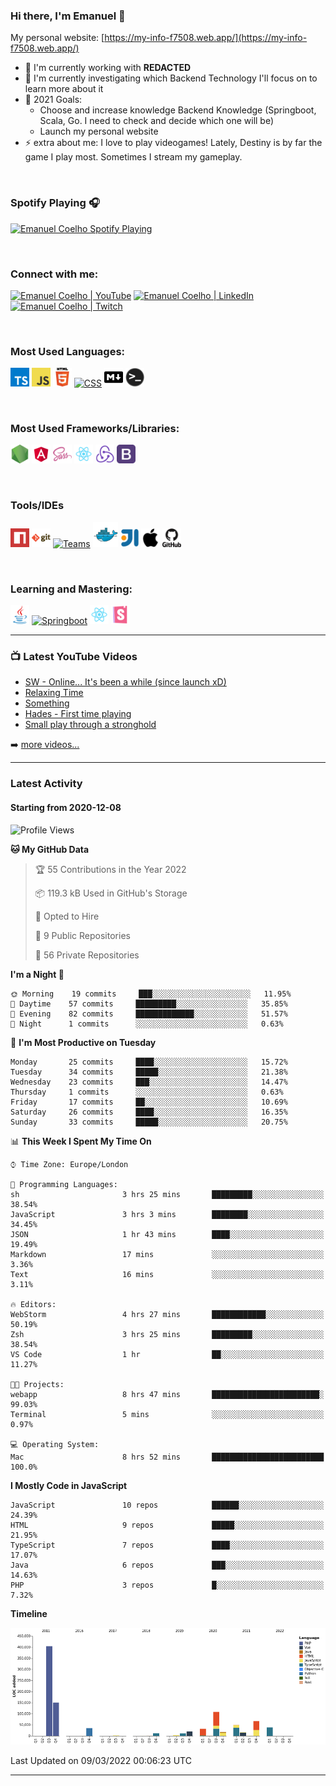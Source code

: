 ### Hi there, I'm Emanuel 👋

My personal website: [https://my-info-f7508.web.app/](https://my-info-f7508.web.app/)

- 🔭 I'm currently working with **REDACTED**
- 🌱 I'm currently investigating which Backend Technology I'll focus on to learn more about it
- 🥅 2021 Goals: 
  - Choose and increase knowledge Backend Knowledge (Springboot, Scala, Go. I need to check and decide which one will be)
  - Launch my personal website
- ⚡ extra about me: I love to play videogames! Lately, Destiny is by far the game I play most. Sometimes I stream my gameplay.

<br />

### Spotify Playing 🎧

[<img src="https://now-playing-codestackr.vercel.app/api/spotify-playing" alt="Emanuel Coelho Spotify Playing" width="350" />](https://open.spotify.com/user/1166932207)

<br/>

### Connect with me:

[<img alt="Emanuel Coelho | YouTube" width="22px" src="https://cdn.jsdelivr.net/npm/simple-icons@v3/icons/youtube.svg" />][linkedin]
[<img alt="Emanuel Coelho | LinkedIn" width="22px" src="https://cdn.jsdelivr.net/npm/simple-icons@v3/icons/linkedin.svg" />][linkedin]
[<img alt="Emanuel Coelho | Twitch" width="22px" src="https://cdn.jsdelivr.net/npm/simple-icons@v3/icons/twitch.svg" />][twitch]

<br />

### Most Used Languages:

[<img alt="TypeScript" width="30px" src="https://raw.githubusercontent.com/github/explore/80688e429a7d4ef2fca1e82350fe8e3517d3494d/topics/typescript/typescript.png" />]()
[<img alt="TypeScript" width="30px" src="https://raw.githubusercontent.com/github/explore/80688e429a7d4ef2fca1e82350fe8e3517d3494d/topics/javascript/javascript.png" />]()
[<img alt="HTML" width="30px" src="https://raw.githubusercontent.com/github/explore/80688e429a7d4ef2fca1e82350fe8e3517d3494d/topics/html/html.png" />]()
[<img alt="CSS" width="30px" src="https://devicon.dev/devicon.git/icons/css3/css3-original.svg" />]()
[<img alt="Markdown" width="30px" src="https://raw.githubusercontent.com/github/explore/80688e429a7d4ef2fca1e82350fe8e3517d3494d/topics/markdown/markdown.png" />]()
[<img alt="Shell" width="30px" src="https://raw.githubusercontent.com/github/explore/80688e429a7d4ef2fca1e82350fe8e3517d3494d/topics/terminal/terminal.png" />]()

<br />

### Most Used Frameworks/Libraries:

[<img alt="NodeJS" width="30px" src="https://raw.githubusercontent.com/github/explore/80688e429a7d4ef2fca1e82350fe8e3517d3494d/topics/nodejs/nodejs.png" />]()
[<img alt="Angular" width="30px" src="https://raw.githubusercontent.com/github/explore/80688e429a7d4ef2fca1e82350fe8e3517d3494d/topics/angular/angular.png" />]()
[<img alt="SASS" width="30px" src="https://raw.githubusercontent.com/github/explore/80688e429a7d4ef2fca1e82350fe8e3517d3494d/topics/sass/sass.png" />]()
[<img alt="React" width="30px" src="https://raw.githubusercontent.com/github/explore/80688e429a7d4ef2fca1e82350fe8e3517d3494d/topics/react/react.png" />]()
[<img alt="Redux" width="30px" src="https://raw.githubusercontent.com/github/explore/80688e429a7d4ef2fca1e82350fe8e3517d3494d/topics/redux/redux.png" />]()
[<img alt="Bootstrap" width="30px" src="https://raw.githubusercontent.com/github/explore/80688e429a7d4ef2fca1e82350fe8e3517d3494d/topics/bootstrap/bootstrap.png" />]()

<br />

### Tools/IDEs

[<img alt="Express" width="30px" src="https://raw.githubusercontent.com/github/explore/80688e429a7d4ef2fca1e82350fe8e3517d3494d/topics/npm/npm.png" />]()
[<img alt="Git" width="30px" src="https://raw.githubusercontent.com/github/explore/80688e429a7d4ef2fca1e82350fe8e3517d3494d/topics/git/git.png" />]()
[<img alt="Teams" width="30px" src="https://upload.wikimedia.org/wikipedia/commons/c/c9/Microsoft_Office_Teams_%282018%E2%80%93present%29.svg" />]()
[<img alt="Docker" width="40px" src="https://raw.githubusercontent.com/devicons/devicon/master/icons/docker/docker-original.svg" />]()
[<img alt="IntelliJ" width="30px" src="https://raw.githubusercontent.com/devicons/devicon/master/icons/intellij/intellij-original.svg" />]()
[<img alt="MacOS" width="30px" src="https://raw.githubusercontent.com/devicons/devicon/master/icons/apple/apple-original.svg" />]()
[<img alt="Github" width="30px" src="https://raw.githubusercontent.com/devicons/devicon/master/icons/github/github-original-wordmark.svg" />](https://www.github.com)

<br />

### Learning and Mastering:

[<img alt="Java" width="30px" src="https://raw.githubusercontent.com/devicons/devicon/master/icons/java/java-original.svg" />]()
[<img alt="Springboot" width="30px" src="https://miro.medium.com/max/856/1*O68LbDvD5Dcsnez73M7v4Q.png" />]()
[<img alt="React Native" width="30px" src="https://raw.githubusercontent.com/github/explore/80688e429a7d4ef2fca1e82350fe8e3517d3494d/topics/react/react.png"/>]()
[<img alt="Storybook JS" width="30px" src="https://raw.githubusercontent.com/github/explore/80688e429a7d4ef2fca1e82350fe8e3517d3494d/topics/storybook/storybook.png" />]()

---

### 📺 Latest YouTube Videos

<!-- YOUTUBE:START -->
- [SW - Online... It&#39;s been a while &lpar;since launch xD&rpar;](https://www.youtube.com/watch?v=zLwW8v1X5zo)
- [Relaxing Time](https://www.youtube.com/watch?v=Ut4EiafIiKI)
- [Something](https://www.youtube.com/watch?v=qcGWDU-PFhA)
- [Hades - First time playing](https://www.youtube.com/watch?v=JUZA5vFShbs)
- [Small play through a stronghold](https://www.youtube.com/watch?v=t5vFgnIXwlM)
<!-- YOUTUBE:END -->

➡️ [more videos...](https://www.youtube.com/channel/UCLwCp9VA1xWe40Elfx8JBCg)

---

### Latest Activity
#### Starting from 2020-12-08

<!--START_SECTION:waka-->
![Profile Views](http://img.shields.io/badge/Profile%20Views-0-blue)

**🐱 My GitHub Data** 

> 🏆 55 Contributions in the Year 2022
 > 
> 📦 119.3 kB Used in GitHub's Storage 
 > 
> 💼 Opted to Hire
 > 
> 📜 9 Public Repositories 
 > 
> 🔑 56 Private Repositories  
 > 
**I'm a Night 🦉** 

```text
🌞 Morning    19 commits     ███░░░░░░░░░░░░░░░░░░░░░░   11.95% 
🌆 Daytime    57 commits     █████████░░░░░░░░░░░░░░░░   35.85% 
🌃 Evening    82 commits     █████████████░░░░░░░░░░░░   51.57% 
🌙 Night      1 commits      ░░░░░░░░░░░░░░░░░░░░░░░░░   0.63%

```
📅 **I'm Most Productive on Tuesday** 

```text
Monday       25 commits     ████░░░░░░░░░░░░░░░░░░░░░   15.72% 
Tuesday      34 commits     █████░░░░░░░░░░░░░░░░░░░░   21.38% 
Wednesday    23 commits     ███░░░░░░░░░░░░░░░░░░░░░░   14.47% 
Thursday     1 commits      ░░░░░░░░░░░░░░░░░░░░░░░░░   0.63% 
Friday       17 commits     ██░░░░░░░░░░░░░░░░░░░░░░░   10.69% 
Saturday     26 commits     ████░░░░░░░░░░░░░░░░░░░░░   16.35% 
Sunday       33 commits     █████░░░░░░░░░░░░░░░░░░░░   20.75%

```


📊 **This Week I Spent My Time On** 

```text
⌚︎ Time Zone: Europe/London

💬 Programming Languages: 
sh                       3 hrs 25 mins       █████████░░░░░░░░░░░░░░░░   38.54% 
JavaScript               3 hrs 3 mins        ████████░░░░░░░░░░░░░░░░░   34.45% 
JSON                     1 hr 43 mins        ████░░░░░░░░░░░░░░░░░░░░░   19.49% 
Markdown                 17 mins             ░░░░░░░░░░░░░░░░░░░░░░░░░   3.36% 
Text                     16 mins             ░░░░░░░░░░░░░░░░░░░░░░░░░   3.11%

🔥 Editors: 
WebStorm                 4 hrs 27 mins       ████████████░░░░░░░░░░░░░   50.19% 
Zsh                      3 hrs 25 mins       █████████░░░░░░░░░░░░░░░░   38.54% 
VS Code                  1 hr                ██░░░░░░░░░░░░░░░░░░░░░░░   11.27%

🐱‍💻 Projects: 
webapp                   8 hrs 47 mins       ████████████████████████░   99.03% 
Terminal                 5 mins              ░░░░░░░░░░░░░░░░░░░░░░░░░   0.97%

💻 Operating System: 
Mac                      8 hrs 52 mins       █████████████████████████   100.0%

```

**I Mostly Code in JavaScript** 

```text
JavaScript               10 repos            ██████░░░░░░░░░░░░░░░░░░░   24.39% 
HTML                     9 repos             █████░░░░░░░░░░░░░░░░░░░░   21.95% 
TypeScript               7 repos             ████░░░░░░░░░░░░░░░░░░░░░   17.07% 
Java                     6 repos             ███░░░░░░░░░░░░░░░░░░░░░░   14.63% 
PHP                      3 repos             █░░░░░░░░░░░░░░░░░░░░░░░░   7.32%

```


**Timeline**

![Chart not found](https://raw.githubusercontent.com/emanuelcoelho1986/emanuelcoelho1986/master/charts/bar_graph.png) 


 Last Updated on 09/03/2022 00:06:23 UTC
<!--END_SECTION:waka-->

---


[youtube]: https://www.youtube.com/channel/UCLwCp9VA1xWe40Elfx8JBCg
[linkedin]: https://www.linkedin.com/in/emanuel-coelho-6717b027
[twitter]: https://twitter.com/iamelkas
[twitch]: https://www.twitch.tv/iamelkas
